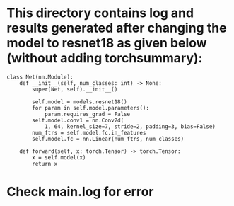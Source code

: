 # This directory contains log and results generated after changing the model to resnet18 as given below (without adding torchsummary):

```
class Net(nn.Module):
    def __init__(self, num_classes: int) -> None:
        super(Net, self).__init__()

        self.model = models.resnet18()
        for param in self.model.parameters():
            param.requires_grad = False
        self.model.conv1 = nn.Conv2d(
            1, 64, kernel_size=7, stride=2, padding=3, bias=False)
        num_ftrs = self.model.fc.in_features
        self.model.fc = nn.Linear(num_ftrs, num_classes)

    def forward(self, x: torch.Tensor) -> torch.Tensor:
        x = self.model(x)
        return x
```

# Check main.log for error